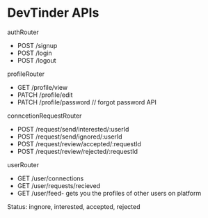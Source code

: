 # DevTinder APIs

authRouter

- POST /signup
- POST /login
- POST /logout

profileRouter

- GET /profile/view
- PATCH /profile/edit
- PATCH /profile/password // forgot password API

conncetionRequestRouter

- POST /request/send/interested/:userId
- POST /request/send/ignored/:userId
- POST /request/review/accepted/:requestId
- POST /request/review/rejected/:requestId

userRouter

- GET /user/connections
- GET /user/requests/recieved
- GET /user/feed- gets you the profiles of other users on platform

Status: ingnore, interested, accepted, rejected
